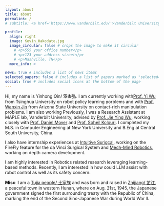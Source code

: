 ```yaml
---
layout: about
title: about
permalink: /
# subtitle: <a href='https://www.vanderbilt.edu/'>Vanderbilt University</a>. Nashville, TN.

profile:
  align: right
  image: Kevin_Hakodate.jpg
  image_circular: false # crops the image to make it circular
    # <p>555 your office number</p>
    # <p>123 your address street</p>
    # <p>Nashville, TN</p>
  more_info: >

news: true # includes a list of news items
selected_papers: false # includes a list of papers marked as "selected={true}"
social: true # includes social icons at the bottom of the page
---
```

Hi, my name is Yinhong Qin/ 覃崟弘. I am currently working with[Prof. Yi Wu](https://jxwuyi.weebly.com/) from Tsinghua University on robot policy learning porblems and with [Prof. Wanxin Jin](https://wanxinjin.github.io/) from Arizona State University on contact-rich manipulation problems. I am also working  Previously, I was a Research Assistant at MAPLE lab, Vanderbilt University, advised by [Prof. Jie Ying Wu](https://scholar.google.com/citations?user=Wrq_fDEAAAAJ&hl=zh-CN&oi=ao), working closely with [Prof. Daniel Moyer](https://dcmoyer.github.io/) and [Prof. Soheil Kolouri](https://skolouri.github.io/). I completed my M.S. in Computer Engineering at New York University and B.Eng at Central South University, China. 

I also have internship experiences at [Intuitive Surigcal](https://www.intuitive.com/en-us), working on the FireFly feature for the da Vinci Surgical System and [Mech-Mind Robotics](https://www.mech-mind.com/), working on depth camera development.

I am highly interested in Robotics related research leveraging learning-based methods. Recently, I am interested in how could LLM assist with robot control as well as its safety concern. 

**Misc**: I am a [Tujia people/ 土家族](https://en.wikipedia.org/wiki/Tujia_people) and was born and raised in [Zhijiang/ 芷江](https://en.wikipedia.org/wiki/Zhijiang_Dong_Autonomous_County), a peaceful town in western Hunan, where on Aug. 21st, 1945, the Japanese government signed the first surrounding treaty with the Republic of China, marking the end of the Second Sino-Japanese War during World War II.

<!-- I am also interested in contact-aware manipulation with visual and tactile information. -->

<!-- Write your biography here. Tell the world about yourself. Link to your favorite [subreddit](http://reddit.com). You can put a picture in, too. The code is already in, just name your picture `prof_pic.jpg` and put it in the `assets/img/` folder.

Put your address / P.O. box / other info right below your picture. You can also disable any of these elements by editing `profile` property of the YAML header of your `_pages/about.md`. Edit `_bibliography/papers.bib` and Jekyll will render your [publications page](/al-folio/publications/) automatically.

Link to your social media connections, too. This theme is set up to use [Font Awesome icons](https://fontawesome.com/) and [Academicons](https://jpswalsh.github.io/academicons/), like the ones below. Add your Facebook, Twitter, LinkedIn, Google Scholar, or just disable all of them. -->
